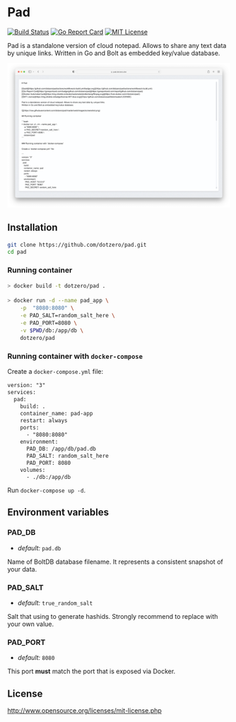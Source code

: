 # Pad

[![Build Status](https://travis-ci.org/dotzero/pad.svg?branch=master)](https://travis-ci.org/dotzero/pad)
[![Go Report Card](https://goreportcard.com/badge/github.com/dotzero/pad)](https://goreportcard.com/report/github.com/dotzero/pad)
[![MIT License](https://img.shields.io/badge/license-MIT-blue.svg)](https://github.com/dotzero/pad/blob/master/LICENSE)

Pad is a standalone version of cloud notepad. Allows to share any text data by unique links.
Written in Go and Bolt as embedded key/value database.

![](https://raw.githubusercontent.com/dotzero/pad/master/static/images/screenshot.png)

## Installation

```bash
git clone https://github.com/dotzero/pad.git
cd pad
```

### Running container

```bash
> docker build -t dotzero/pad .

> docker run -d --name pad_app \
    -p  "8080:8080" \
    -e PAD_SALT=random_salt_here \
    -e PAD_PORT=8080 \
    -v $PWD/db:/app/db \
    dotzero/pad
```

### Running container with `docker-compose`

Create a `docker-compose.yml` file:

```
version: "3"
services:
  pad:
    build: .
    container_name: pad-app
    restart: always
    ports:
      - "8080:8080"
    environment:
      PAD_DB: /app/db/pad.db
      PAD_SALT: random_salt_here
      PAD_PORT: 8080
    volumes:
      - ./db:/app/db
```

Run `docker-compose up -d`.

## Environment variables

### PAD_DB

* *default:* `pad.db`

Name of BoltDB database filename. It represents a consistent snapshot of your data.

### PAD_SALT

* *default:* `true_random_salt`

Salt that using to generate hashids. Strongly recommend to replace with your own value.

### PAD_PORT

* *default:* `8080`

This port **must** match the port that is exposed via Docker.

## License

http://www.opensource.org/licenses/mit-license.php
